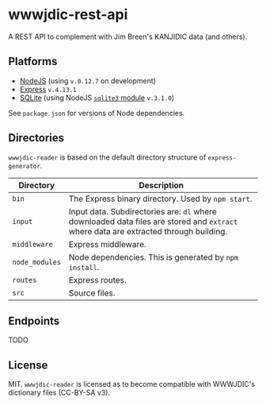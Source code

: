 # wwwjdic-rest-api
A REST API to complement with Jim Breen's KANJIDIC data (and others).

## Platforms
- [NodeJS](https://nodejs.org) (using `v.0.12.7` on development)
- [Express](http://expressjs.com) `v.4.13.1`
- [SQLite](https://www.sqlite.org/index.html) (using NodeJS [`sqlite3` module](https://www.npmjs.com/package/sqlite3) `v.3.1.0`)

See `package.json` for versions of Node dependencies.

## Directories

`wwwjdic-reader` is based on the default directory structure of `express-generator`.

| Directory      | Description                                                                                                                          |
|----------------|--------------------------------------------------------------------------------------------------------------------------------------|
| `bin`          | The Express binary directory. Used by `npm start`.                                                                                   |
| `input`        | Input data. Subdirectories are: `dl` where downloaded data files are stored and `extract` where data are extracted through building. |
| `middleware`   | Express middleware.                                                                                                                  |
| `node_modules` | Node dependencies. This is generated by `npm install`.                                                                               |
| `routes`       | Express routes.                                                                                                                      |
| `src`          | Source files.                                                                                                                        |

## Endpoints

TODO

## License

MIT. `wwwjdic-reader` is licensed as to become compatible with WWWJDIC's dictionary files (CC-BY-SA v3).
